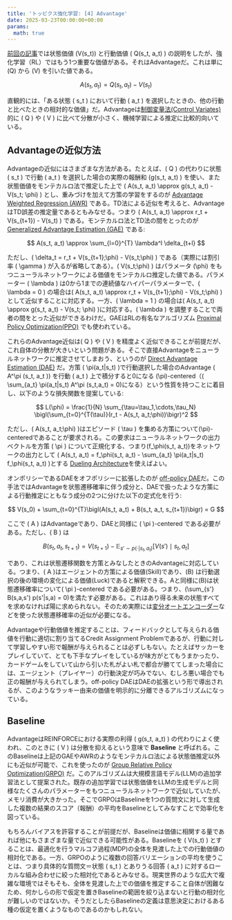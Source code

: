 ```yaml
---
title: 'トッピクス強化学習: [4] Advantage'  
date: 2025-03-23T00:00:00+00:00  
params:  
  math: true  
---
```


[前回の記事](/posts/rl/value-and-policy/)では状態価値 \(V(s_t)\) と行動価値 \( Q(s_t, a_t) \) の説明をしたが、強化学習（RL）ではもう1つ重要な価値がある。それはAdvantageだ。これは単に \(Q\) から \(V\) を引いた値である。

$$
A(s_t, a_t) = Q(s_t, a_t) - V(s_t)
$$

直観的には、「ある状態 \( s_t \) において行動 \( a_t \) を選択したときの、他の行動と比べたときの相対的な価値」だ。Advantageは[制御変量法(Control Variates)](https://en.wikipedia.org/wiki/Control_variates)的に \( Q \) や \( V \) に比べて分散が小さく、機械学習による推定に比較的向いている。

## Advantageの近似方法

Advantageの近似にはさまざまな方法がある。たとえば、\( Q \) の代わりに状態 \( s_t \) で行動 \( a_t \) を選択した場合の実際の報酬和 \(g(s_t, a_t) \) を使い、また状態価値をモンテカルロ法で推定した上で \( A(s_t, a_t) \approx g(s_t, a_t) - V(s_t; \phi) \) とし、重みづけを加えて方策の学習をするのが [Advantage Weighted Regression (AWR)](https://arxiv.org/abs/1910.00177) である。TD法による近似を考えると、AdvantageはTD誤差の推定量であるともみなせる。つまり \( A(s_t, a_t) \approx r_t + V(s_{t+1}) - V(s_t) \) である。モンテカルロ法とTD法の間をとったのが [Generalized Advantage Estimation (GAE)](https://arxiv.org/abs/1506.02438) である:

$$
A(s_t, a_t) \approx \sum_{l=0}^{T} \lambda^l \delta_{t+l}
$$

ただし、\( \delta_t = r_t + V(s_{t+1};\phi) - V(s_t;\phi) \) である（実際には割引率 \( \gamma \) が入るが省略してある）。\( V(s_t;\phi) \) はパラメータ \(\phi\) をもつニューラルネットワークによる価値をモンテカルロ推定した値である。パラメーター \( \lambda \) は0から1までの連続値なハイパーパラメーターで、\( \lambda = 0 \) の場合は\( A(s_t, a_t) \approx r_t + V(s_{t+1};\phi) - V(s_t;\phi) \)として近似することに対応する。一方、\( \lambda = 1 \) の場合は\( A(s_t, a_t) \approx g(s_t, a_t) - V(s_t; \phi) \)に対応する。\( \lambda \) を調整することで両者の間をとった近似ができるわけだ。GAEはRLの有名なアルゴリズム [Proximal Policy Optimization(PPO)](https://arxiv.org/abs/1707.06347) でも使われている。

これらのAdvantage近似は\( Q \) や \( V \) を精度よく近似できることが前提だが、これ自体の分散が大きいという問題がある。そこで直接Advantageをニューラルネットワークに推定させてしまおう、というのが [Direct Advantage Estimation (DAE)](https://arxiv.org/abs/2109.06093) だ。方策 \( \pi(a_t|s_t) \)で行動選択した場合のAdvantage \( A^\pi (s_t, a_t )\) を行動 \( a_t \) 上で積分すると0になる \(\pi\)-centered（\( \sum_{a_t} \pi(a_t|s_t) A^\pi (s_t,a_t) = 0\)になる）という性質を持つことに着目し、以下のような損失関数を提案している:

$$
L(\phi) = \frac{1}{N} \sum_{\tau=\tau_1,\cdots,\tau_N} \bigl(\sum_{t=0}^{T(\tau)}(r_t - A(s_t, a_t;\phi))\bigr)^2
$$

ただし、\( A(s_t, a_t;\phi) \)はエピソード \( \tau \) を集める方策について\(\pi\)-centeredであることが要求される。この要求はニューラルネットワークの出力ベクトルを方策 \( \pi \) について正規化する、つまり\(f_\phi(s_t, a_t)\)をネットワークの出力として \( A(s_t, a_t) = f_\phi(s_t, a_t) - \sum_{a_t} \pi(a_t|s_t) f_\phi(s_t, a_t) \)とする [Dueling Architecture](https://arxiv.org/abs/1511.06581)を使えばよい。

オンポリシーであるDAEをオフポリシーに拡張したのが [off-policy DAE](https://arxiv.org/abs/2402.12874)だ。この手法ではAdvantageを状態遷移確率に伴う成分と、DAEで扱ったような方策による行動推定にともなう成分の2つに分けた以下の定式化を行う:

$$
V(s_0) + \sum_{t=0}^{T}\bigl(A(s_t, a_t) + B(s_t, a_t, s_{t+1})\bigr) = G
$$

ここで \( A \) はAdvantageであり、DAEと同様に \( \pi \)-centered である必要がある。ただし、\( B \) は

$$
B(s_t, a_t, s_{t+1}) = V(s_{t+1}) - \mathbb{E}_{s' \sim p(\cdot|s_t, a_t)} \bigl[V(s')\mid s_t,a_t\bigr]
$$

であり、これは状態遷移関数を方策とみなしたときのAdvantageに対応している。つまり、\( A \)はエージェントの方策による価値(Skill)であり、\(B\) は行動選択の後の環境の変化による価値(Luck)であると解釈できる。Aと同様に\(B\)は状態遷移確率について\( \pi \)-centered である必要がある。つまり、\(\sum_{s'} B(s,a,s') p(s'|s,a) = 0\)を満たす必要がある。これはあり得る未来の状態すべてを求めなければ陽に求められない。そのため実際には[変分オートエンコーダー](https://arxiv.org/abs/1312.6114)などを使った状態遷移確率の近似が必要になる。

Advantageや行動価値を推定することは、フィードバックとして与えられる価値を行動に適切に割り当てるCredit Assignment Problemであるが、行動に対して学習しやすい形で報酬が与えられることは必ずしもない。たとえばサッカーをプレイしていて、とても下手なプレイをしているが味方がとてもうまかったり、カードゲームをしていて山から引いた札がよい札で都合が勝ててしまった場合には、エージェント（プレイヤー）の行動決定が巧みでない、むしろ悪い場合でも正の報酬が与えられてしまう。off-policy DAEはDAEの拡張という形で導出されるが、このようなラッキー由来の価値を明示的に分離できるアルゴリズムになっている。

## Baseline

AdvantageはREINFORCEにおける実際の利得 \( g(s_t, a_t) \) の代わりによく使われ、このときに \( V \) は分散を抑えるという意味で **Baseline** と呼ばれる。このBaselineは上記のGAEやAWRのようなモンテカルロ法による状態価推定以外にも近似が可能で、これを使ったのが [Group Relative Policy Optimization(GRPO)](https://arxiv.org/abs/2402.03300) だ。このアルゴリズムは大規模言語モデル(LLM)の追加学習法として提案された。既存の追加学習では状態価値をLLMの生成モデルと同様なたくさんのパラメーターをもつニューラルネットワークで近似していたが、メモリ消費が大きかった。そこでGRPOはBaselineを1つの質問文に対して生成した複数の結果のスコア（報酬）の平均をBaselineとしてみなすことで効率化を図っている。

もちろんバイアスを許容することが前提だが、Baselineは価値に相関する量であれば他にもさまざまな量で近似できる可能性がある。Baselineを \( V(s_t) \) とすることは、最適化を行うマルコフ過程(MDP)の全体を見渡した上での行動価値の相対化である。一方、GRPOのように複数の回答バリエーションの平均を使うことは、つまり具体的な質問文＝状態 \( s_t \) とありうる回答 \( a_t \) に対するローカルな組み合わせに絞った相対化であるとみなせる。現実世界のような広大で複雑な環境ではそもそも、全体を見渡した上での価値を推定すること自体が困難なため、何かしらの形で仮定を置きBaselineの範囲を絞り込まないと行動の相対化が難しいのではないか。そうだとしたらBaselineの定義は意思決定におけるある種の仮定を置くようなものであるのかもしれない。
